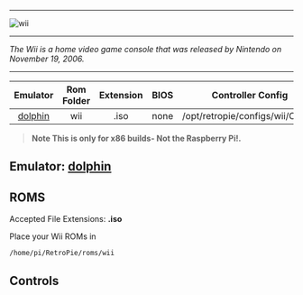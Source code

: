 ***
![wii](https://cloud.githubusercontent.com/assets/10035308/18609217/13ac9b3a-7cba-11e6-990b-bf983afafbbc.png)
***
_The Wii is a home video game console that was released by Nintendo on November 19, 2006._
***

| Emulator | Rom Folder | Extension | BIOS |  Controller Config |
| :---: | :---: | :---: | :---: | :---: |
| [dolphin](https://github.com/dolphin-emu/dolphin.git) | wii  | .iso | none | /opt/retropie/configs/wii/Config |

> **Note This is only for x86 builds- Not the Raspberry Pi!.**

## Emulator: [dolphin](https://github.com/dolphin-emu/dolphin.git)

## ROMS

Accepted File Extensions: **.iso**

Place your Wii ROMs in
```
/home/pi/RetroPie/roms/wii
```
## Controls